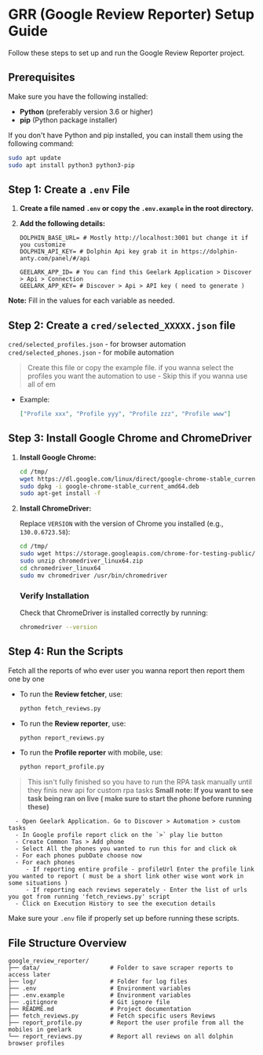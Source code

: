 # GRR (Google Review Reporter) Setup Guide

Follow these steps to set up and run the Google Review Reporter project.

## Prerequisites

Make sure you have the following installed:

- **Python** (preferably version 3.6 or higher)
- **pip** (Python package installer)

If you don't have Python and pip installed, you can install them using the following command:

```bash
sudo apt update
sudo apt install python3 python3-pip
```

## Step 1: Create a `.env` File

1. **Create a file named `.env` or copy the `.env.example` in the root directory.**
2. **Add the following details:**

   ```plaintext
   DOLPHIN_BASE_URL= # Mostly http://localhost:3001 but change it if you customize
   DOLPHIN_API_KEY= # Dolphin Api key grab it in https://dolphin-anty.com/panel/#/api

   GEELARK_APP_ID= # You can find this Geelark Application > Discover > Api > Connection
   GEELARK_APP_KEY= # Discover > Api > API key ( need to generate )
   ```

**Note:** Fill in the values for each variable as needed.

## Step 2: Create a `cred/selected_XXXXX.json` file

`cred/selected_profiles.json` - for browser automation
`cred/selected_phones.json` - for mobile automation

> Create this file or copy the example file. if you wanna select the profiles you want the automation to use - Skip this if you wanna use all of em

- Example: 
   ```json
   ["Profile xxx", "Profile yyy", "Profile zzz", "Profile www"]
   ```
   
## Step 3: Install Google Chrome and ChromeDriver


1. **Install Google Chrome:**

   ```bash
   cd /tmp/
   wget https://dl.google.com/linux/direct/google-chrome-stable_current_amd64.deb
   sudo dpkg -i google-chrome-stable_current_amd64.deb
   sudo apt-get install -f
   ```

2. **Install ChromeDriver:**

   Replace `VERSION` with the version of Chrome you installed (e.g., `130.0.6723.58`):

   ```bash
   cd /tmp/
   sudo wget https://storage.googleapis.com/chrome-for-testing-public/VERSION/linux64/chromedriver-linux64.zip
   sudo unzip chromedriver_linux64.zip
   cd chromedriver_linux64
   sudo mv chromedriver /usr/bin/chromedriver
   ```

   ### Verify Installation

   Check that ChromeDriver is installed correctly by running:

   ```bash
   chromedriver --version
   ```

## Step 4: Run the Scripts

Fetch all the reports of who ever user you wanna report then report them one by one


- To run the **Review fetcher**, use:

  ```bash
  python fetch_reviews.py
  ```

- To run the **Review reporter**, use:

  ```bash
  python report_reviews.py
  ```

- To run the **Profile reporter** with mobile, use:

  ```bash
  python report_profile.py
  ```

> This isn't fully finished so you have to run the RPA task manually until they finis new api for custom rpa tasks
**Small note: If you want to see task being ran on live ( make sure to start the phone before running these)**

      - Open Geelark Application. Go to Discover > Automation > custom tasks
      - In Google profile report click on the `>` play lie button
      - Create Common Tas > Add phone
      - Select All the phones you wanted to run this for and click ok
      - For each phones pubDate choose now
      - For each phones 
         - If reporting entire profile - profileUrl Enter the profile link you wanted to report ( must be a short link other wise wont work in some situations )
         - If reporting each reviews seperately - Enter the list of urls you got from running 'fetch_reviews.py' script
      - Click on Execution History to see the execution details

Make sure your `.env` file if properly set up before running these scripts.

## File Structure Overview

```plaintext
google_review_reporter/
├── data/                    # Folder to save scraper reports to access later
├── log/                     # Folder for log files
├── .env                     # Environment variables
├── .env.example             # Environment variables
├── .gitignore               # Git ignore file
├── README.md                # Project documentation
├── fetch_reviews.py         # Fetch specific users Reviews
├── report_profile.py        # Report the user profile from all the mobiles in geelark
└── report_reviews.py        # Report all reviews on all dolphin browser profiles
```
